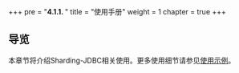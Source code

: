 +++
pre = "<b>4.1.1. </b>"
title = "使用手册"
weight = 1
chapter = true
+++

## 导览

本章节将介绍Sharding-JDBC相关使用。更多使用细节请参见[使用示例](https://github.com/apache/shardingsphere-example)。
